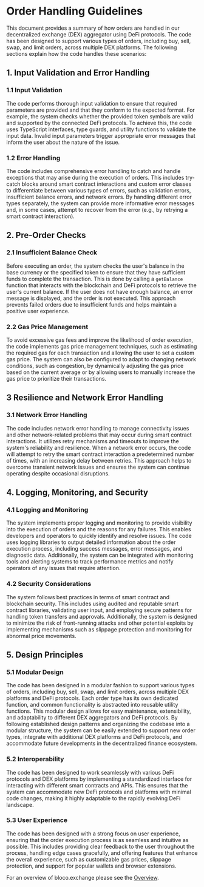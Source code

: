 # Order Handling Guidelines

This document provides a summary of how orders are handled in our decentralized exchange (DEX) aggregator using DeFi protocols. The code has been designed to support various types of orders, including buy, sell, swap, and limit orders, across multiple DEX platforms. The following sections explain how the code handles these scenarios:

## 1. Input Validation and Error Handling
### 1.1 Input Validation

The code performs thorough input validation to ensure that required parameters are provided and that they conform to the expected format. For example, the system checks whether the provided token symbols are valid and supported by the connected DeFi protocols. To achieve this, the code uses TypeScript interfaces, type guards, and utility functions to validate the input data. Invalid input parameters trigger appropriate error messages that inform the user about the nature of the issue.

### 1.2 Error Handling

The code includes comprehensive error handling to catch and handle exceptions that may arise during the execution of orders. This includes try-catch blocks around smart contract interactions and custom error classes to differentiate between various types of errors, such as validation errors, insufficient balance errors, and network errors. By handling different error types separately, the system can provide more informative error messages and, in some cases, attempt to recover from the error (e.g., by retrying a smart contract interaction).

## 2. Pre-Order Checks


### 2.1 Insufficient Balance Check

Before executing an order, the system checks the user's balance in the base currency or the specified token to ensure that they have sufficient funds to complete the transaction. This is done by calling a `getBalance` function that interacts with the blockchain and DeFi protocols to retrieve the user's current balance. If the user does not have enough balance, an error message is displayed, and the order is not executed. This approach prevents failed orders due to insufficient funds and helps maintain a positive user experience.

### 2.2 Gas Price Management

To avoid excessive gas fees and improve the likelihood of order execution, the code implements gas price management techniques, such as estimating the required gas for each transaction and allowing the user to set a custom gas price. The system can also be configured to adapt to changing network conditions, such as congestion, by dynamically adjusting the gas price based on the current average or by allowing users to manually increase the gas price to prioritize their transactions.

## 3 Resilience and Network Error Handling

### 3.1 Network Error Handling

The code includes network error handling to manage connectivity issues and other network-related problems that may occur during smart contract interactions. It utilizes retry mechanisms and timeouts to improve the system's reliability and resilience. When a network error occurs, the code will attempt to retry the smart contract interaction a predetermined number of times, with an increasing delay between retries. This approach helps to overcome transient network issues and ensures the system can continue operating despite occasional disruptions.

## 4. Logging, Monitoring, and Security

### 4.1 Logging and Monitoring

The system implements proper logging and monitoring to provide visibility into the execution of orders and the reasons for any failures. This enables developers and operators to quickly identify and resolve issues. The code uses logging libraries to output detailed information about the order execution process, including success messages, error messages, and diagnostic data. Additionally, the system can be integrated with monitoring tools and alerting systems to track performance metrics and notify operators of any issues that require attention.

### 4.2 Security Considerations
The system follows best practices in terms of smart contract and blockchain security. This includes using audited and reputable smart contract libraries, validating user input, and employing secure patterns for handling token transfers and approvals. Additionally, the system is designed to minimize the risk of front-running attacks and other potential exploits by implementing mechanisms such as slippage protection and monitoring for abnormal price movements.

## 5. Design Principles

### 5.1 Modular Design

The code has been designed in a modular fashion to support various types of orders, including buy, sell, swap, and limit orders, across multiple DEX platforms and DeFi protocols. Each order type has its own dedicated function, and common functionality is abstracted into reusable utility functions. This modular design allows for easy maintenance, extensibility, and adaptability to different DEX aggregators and DeFi protocols. By following established design patterns and organizing the codebase into a modular structure, the system can be easily extended to support new order types, integrate with additional DEX platforms and DeFi protocols, and accommodate future developments in the decentralized finance ecosystem.

### 5.2 Interoperability
The code has been designed to work seamlessly with various DeFi protocols and DEX platforms by implementing a standardized interface for interacting with different smart contracts and APIs. This ensures that the system can accommodate new DeFi protocols and platforms with minimal code changes, making it highly adaptable to the rapidly evolving DeFi landscape.

### 5.3 User Experience
The code has been designed with a strong focus on user experience, ensuring that the order execution process is as seamless and intuitive as possible. This includes providing clear feedback to the user throughout the process, handling edge cases gracefully, and offering features that enhance the overall experience, such as customizable gas prices, slippage protection, and support for popular wallets and browser extensions.

For an overview of bloco.exchange please see the [Overview](../overview.md).
